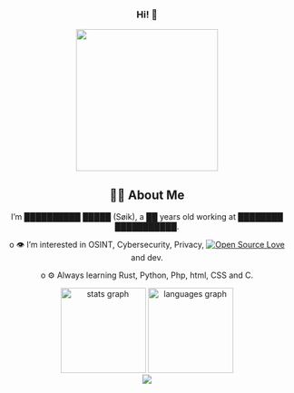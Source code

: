 <div align="center">
  
### Hi! 👋

</div>

<div align="center">
<img height="250" src="https://avatars.githubusercontent.com/u/112499783"/>
</div>

<div align="center">
  
## 👩‍💻  About Me

I’m ██████████ █████ (Søik), a ██ years old working at ████████ ███████████.

o 👁️ I’m interested in OSINT, Cybersecurity, Privacy, [![Open Source Love](https://badges.frapsoft.com/os/v1/open-source.svg?v=102)](https://github.com/ellerbrock/open-source-badge/) and dev.

o ⚙️ Always learning Rust, Python, Php, html, CSS and C.

<div align="center">
  <img src="https://github-readme-stats.vercel.app/api?username=j3&hide_title=false&hide_rank=false&show_icons=true&include_all_commits=true&count_private=true&disable_animations=false&theme=dracula&locale=en&hide_border=false" height="150" alt="stats graph"  />
  <img src="https://github-readme-stats.vercel.app/api/top-langs?username=j3&locale=en&hide_title=false&layout=compact&card_width=320&langs_count=5&theme=dracula&hide_border=false" height="150" alt="languages graph"  />
</div>


<div align="center">
  <img src="https://visitor-badge.laobi.icu/badge?page_id=j3.j3&"  />
</div>
</div>
